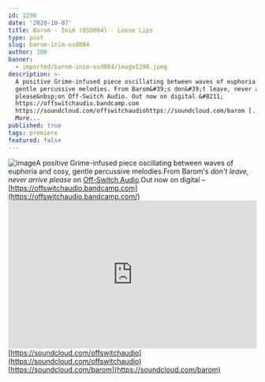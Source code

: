 ```yaml
---
id: 1290
date: '2020-10-07'
title: Barom - Inim (OSD004) - Loose Lips
type: post
slug: barom-inim-osd004
author: 100
banner:
  - imported/barom-inim-osd004/image1290.jpeg
description: >-
  A positive Grime-infused piece oscillating between waves of euphoria and cosy,
  gentle percussive melodies. From Barom&#39;s don&#39;t leave, never arrive
  please&nbsp;on Off-Switch Audio. Out now on digital &#8211;
  https://offswitchaudio.bandcamp.com
  https://soundcloud.com/offswitchaudiohttps://soundcloud.com/barom [...]Read
  More...
published: true
tags: premiere
featured: false
---
```

![image](../imported/barom-inim-osd004/image1290.jpeg)A positive Grime-infused piece oscillating between waves of euphoria and cosy, gentle percussive melodies.From Barom's _don't leave, never arrive please_ on [Off-Switch Audio](https://offswitchaudio.bandcamp.com/).Out now on digital – [https://offswitchaudio.bandcamp.com](https://offswitchaudio.bandcamp.com/)<iframe width='100%' height='300' scrolling='no' frameborder='no' allow='autoplay' src='https://w.soundcloud.com/player/?url=https%3A//api.soundcloud.com/tracks/906662752&color=%23ff5500&auto_play=false&hide_related=false&show_comments=true&show_user=true&show_reposts=false&show_teaser=true'></iframe>[https://soundcloud.com/offswitchaudio](https://soundcloud.com/offswitchaudio)  
[https://soundcloud.com/barom](https://soundcloud.com/barom)